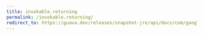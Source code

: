 ```yaml
---
title: invokable.returning
permalink: /invokable.returning/
redirect_to: https://guava.dev/releases/snapshot-jre/api/docs/com/google/common/reflect/Invokable.html#returning-java.lang.Class-
---
```

